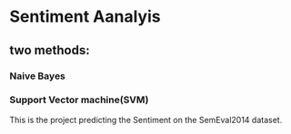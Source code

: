 # Sentiment Aanalyis
## two methods:
### Naive Bayes
### Support Vector machine(SVM)
This is the project predicting the Sentiment on the SemEval2014 dataset.

